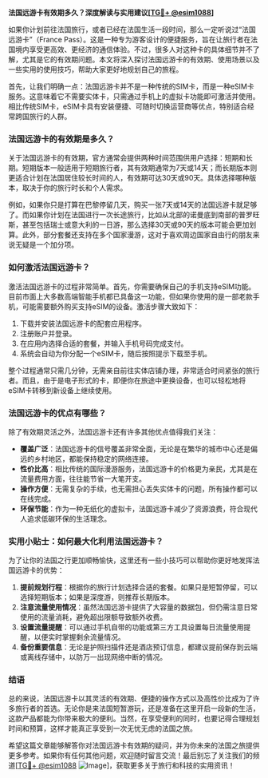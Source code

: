 **法国远游卡有效期多久？深度解读与实用建议[[TG💪+ @esim1088](https://t.me/s/esim1088)]**

如果你计划前往法国旅行，或者已经在法国生活一段时间，那么一定听说过“法国远游卡”（France Pass）。这是一种专为游客设计的便捷服务，旨在让旅行者在法国境内享受更高效、更经济的通信体验。不过，很多人对这种卡的具体细节并不了解，尤其是它的有效期问题。本文将深入探讨法国远游卡的有效期、使用场景以及一些实用的使用技巧，帮助大家更好地规划自己的旅程。

首先，让我们明确一点：法国远游卡并不是一种传统的SIM卡，而是一种eSIM卡服务。这意味着它不需要实体卡，只需通过手机上的虚拟卡功能即可激活并使用。相比传统SIM卡，eSIM卡具有安装便捷、可随时切换运营商等优点，特别适合经常跨国旅行的人群。

### 法国远游卡的有效期是多久？

关于法国远游卡的有效期，官方通常会提供两种时间范围供用户选择：短期和长期。短期版本一般适用于短期旅行者，其有效期通常为7天或14天；而长期版本则更适合计划在法国居住较长时间的人，有效期可达30天或90天。具体选择哪种版本，取决于你的旅行时长和个人需求。

例如，如果你只是打算在巴黎停留几天，购买一张7天或14天的法国远游卡就足够了。而如果你计划在法国进行一次长途旅行，比如从北部的诺曼底到南部的普罗旺斯，甚至包括瑞士或意大利的一日游，那么选择30天或90天的版本可能会更加划算。此外，部分套餐还支持在多个国家漫游，这对于喜欢周边国家自由行的朋友来说无疑是一个加分项。

### 如何激活法国远游卡？

激活法国远游卡的过程非常简单。首先，你需要确保自己的手机支持eSIM功能。目前市面上大多数高端智能手机都已具备这一功能，但如果你使用的是一部老款手机，可能需要额外购买支持eSIM的设备。激活步骤大致如下：

1. 下载并安装法国远游卡的配套应用程序。
2. 注册账户并登录。
3. 在应用内选择合适的套餐，并输入手机号码完成支付。
4. 系统会自动为你分配一个eSIM卡，随后按照提示下载至手机。

整个过程通常只需几分钟，无需亲自前往实体店铺办理，非常适合时间紧张的旅行者。而且，由于是电子形式的卡，即便你在旅途中更换设备，也可以轻松地将eSIM卡转移到新设备上继续使用。

### 法国远游卡的优点有哪些？

除了有效期灵活之外，法国远游卡还有许多其他优点值得我们关注：

- **覆盖广泛**：法国远游卡的信号覆盖非常全面，无论是在繁华的城市中心还是偏远的乡村地区，都能保持稳定的网络连接。
- **性价比高**：相比传统的国际漫游服务，法国远游卡的价格更为亲民，尤其是在流量费用方面，往往能节省一大笔开支。
- **操作方便**：无需复杂的手续，也无需担心丢失实体卡的问题，所有操作都可以在线完成。
- **环保节能**：作为一种无纸化的虚拟卡，法国远游卡减少了资源浪费，符合现代人追求低碳环保的生活理念。

### 实用小贴士：如何最大化利用法国远游卡？

为了让你的法国之行更加顺畅愉快，这里还有一些小技巧可以帮助你更好地发挥法国远游卡的优势：

1. **提前规划行程**：根据你的旅行计划选择合适的套餐。如果只是短暂停留，可以选择短期版本；如果是深度游，则推荐长期版本。
2. **注意流量使用情况**：虽然法国远游卡提供了大容量的数据包，但仍需注意日常使用的流量消耗，避免超出限额导致额外收费。
3. **设置流量提醒**：可以通过手机自带的功能或第三方工具设置每日流量使用提醒，以便实时掌握剩余流量情况。
4. **备份重要信息**：无论是护照扫描件还是酒店预订信息，都建议提前保存到云端或离线存储中，以防万一出现网络中断的情况。

### 结语

总的来说，法国远游卡以其灵活的有效期、便捷的操作方式以及高性价比成为了许多旅行者的首选。无论你是来法国短暂游玩，还是准备在这里开启一段新的生活，这款产品都能为你带来极大的便利。当然，在享受便利的同时，也要记得合理规划时间和预算，这样才能真正享受到一次无忧无虑的法国之旅。

希望这篇文章能够解答你对法国远游卡有效期的疑问，并为你未来的法国之旅提供更多参考。如果你有任何其他问题，欢迎随时留言交流！最后别忘了关注我们的频道[[TG💪+ @esim1088](https://t.me/s/esim1088) ![Image](https://i.postimg.cc/4NQfJmqS/Snipaste-2025-05-13-00-14-12.png)]，获取更多关于旅行和科技的实用资讯！